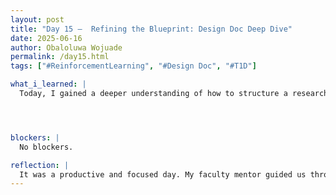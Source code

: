 ```yaml
---
layout: post
title: "Day 15 –  Refining the Blueprint: Design Doc Deep Dive"
date: 2025-06-16
author: Obaloluwa Wojuade
permalink: /day15.html
tags: ["#ReinforcementLearning", "#Design Doc", "#T1D"]

what_i_learned: |
  Today, I gained a deeper understanding of how to structure a research question that tackles fairness, performance, and model generalization in healthcare AI. I explored how stratified data augmentation and SHAP values can be used to answer these questions. I also learned the importance of testing RL models early using validation setups tailored to high-risk patient groups like those with hypertension and diabetes.




blockers: |
  No blockers.

reflection: |
  It was a productive and focused day. My faculty mentor guided us through refining our design docs, and I made solid progress on my research question and initial validation plan. Getting constructive feedback helped highlight weak spots and sharpen the direction of my approach. Tomorrow, I’ll continue incorporating those insights to make the doc more polished and practical.
---
```




